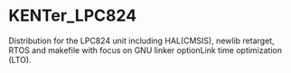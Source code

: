 # KENTer_LPC824
Distribution for the LPC824 unit including HAL(CMSIS), newlib retarget, RTOS and makefile with focus on GNU linker optionLink time optimization (LTO).
